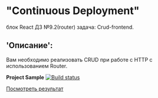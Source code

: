 # "Continuous Deployment"  
блок React ДЗ №9.2(router) задача: Crud-frontend.

## 'Описание': 
Вам необходимо реализовать CRUD при работе с HTTP с использованием Router. 

**Project Sample** [![Build status](https://ci.appveyor.com/api/projects/status/r9fihalq2bwi2ujn?svg=true)](https://ci.appveyor.com/project/Gronik4/react9-2router-crud-front)

[Посмотреть результат](https://gronik4.github.io/react9.2router.crud.front/)
